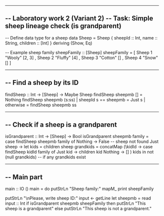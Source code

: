 ---------------------------------------------------------------------------------------------------------------------------------
-- Laboratory work 2 (Variant 2)
-- Task: Simple sheep lineage check (is grandparent)
---------------------------------------------------------------------------------------------------------------------------------

-- Define data type for a sheep
data Sheep = Sheep { sheepId :: Int, name :: String, children :: [Int] }
  deriving (Show, Eq)

-- Example sheep family
sheepFamily :: [Sheep]
sheepFamily =
  [ Sheep 1 "Wooly" [2, 3]
  , Sheep 2 "Fluffy" [4]
  , Sheep 3 "Cotton" []
  , Sheep 4 "Snow" []
  ]

---------------------------------------------------------------------------------------------------------------------------------
-- Find a sheep by its ID
---------------------------------------------------------------------------------------------------------------------------------
findSheep :: Int -> [Sheep] -> Maybe Sheep
findSheep sheepmb [] = Nothing
findSheep sheepmb (s:ss)
  | sheepId s == sheepmb = Just s
  | otherwise        = findSheep sheepmb ss

---------------------------------------------------------------------------------------------------------------------------------
-- Check if a sheep is a grandparent
---------------------------------------------------------------------------------------------------------------------------------
isGrandparent :: Int -> [Sheep] -> Bool
isGrandparent sheepmb family =
  case findSheep sheepmb family of
    Nothing -> False  -- sheep not found
    Just sheep ->
      let kids = children sheep
          grandkids = concatMap (\kidId ->
                          case findSheep kidId family of
                            Just kid -> children kid
                            Nothing  -> []
                        ) kids
      in not (null grandkids)  -- if any grandkids exist

---------------------------------------------------------------------------------------------------------------------------------
-- Main part
---------------------------------------------------------------------------------------------------------------------------------
main :: IO ()
main = do
  putStrLn "Sheep family:"
  mapM_ print sheepFamily

  putStrLn "\nPlease, write sheep ID:"
  input <- getLine
  let sheepmb = read input :: Int
  if isGrandparent sheepmb sheepFamily
     then putStrLn "This sheep is a grandparent"
     else putStrLn "This sheep is not a grandparent."
